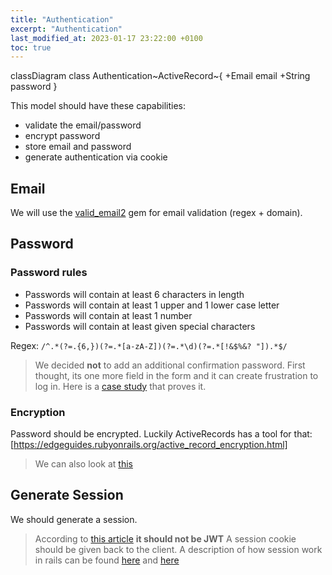 ```yaml
---
title: "Authentication"
excerpt: "Authentication"
last_modified_at: 2023-01-17 23:22:00 +0100
toc: true
---
```

<script src="/assets/js/mermaid.min.js"></script>

<div class="mermaid">
classDiagram
  class Authentication~ActiveRecord~{
    +Email email
    +String password
  }
</div>

This model should have these capabilities:
- validate the email/password
- encrypt password
- store email and password
- generate authentication via cookie

## Email

We will use the [valid_email2](https://github.com/micke/valid_email2) gem for email validation (regex + domain).

## Password

### Password rules

- Passwords will contain at least 6 characters in length
- Passwords will contain at least 1 upper and 1 lower case letter
- Passwords will contain at least 1 number
- Passwords will contain at least given special characters 

Regex: `/^.*(?=.{6,})(?=.*[a-zA-Z])(?=.*\d)(?=.*[!&$%&? "]).*$/`

> We decided __not__ to add an additional confirmation password.
First thought, its one more field in the form and it can create frustration to log in. 
> Here is a [case study](https://www.zuko.io/blog/should-you-use-confirm-password-on-your-forms-and-websites-case-study) that proves it.

### Encryption

Password should be encrypted.
Luckily ActiveRecords has a tool for that: [https://edgeguides.rubyonrails.org/active_record_encryption.html]
> We can also look at [this](https://api.rubyonrails.org/v6.0.3.2/classes/ActiveSupport/MessageEncryptor.html)

## Generate Session

We should generate a session.
> According to [this article](https://blog.logrocket.com/jwt-authentication-best-practices/#whyyoushouldnt) __it should not be JWT__
A session cookie should be given back to the client.
A description of how session work in rails can be found [here](https://guides.rubyonrails.org/action_controller_overview.html#session) and [here](https://guides.rubyonrails.org/security.html#what-are-sessions-questionmark)